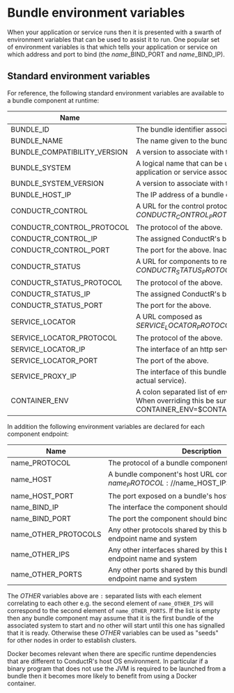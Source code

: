# Bundle environment variables

When your application or service runs then it is presented with a swarth of environment variables that can be used to assist it to run. One popular set of environment variables is that which tells your application or service on which address and port to bind (the _name_\_BIND\_PORT and _name_\_BIND\_IP).

## Standard environment variables
For reference, the following standard environment variables are available to a bundle component at runtime:

Name                         | Description
-----------------------------|------------
BUNDLE_ID                    | The bundle identifier associated with the bundle and its optional configuration.
BUNDLE_NAME				     | The name given to the bundle.
BUNDLE_COMPATIBILITY_VERSION | A version to associate with the name.
BUNDLE_SYSTEM                | A logical name that can be used to associate multiple bundles with each other. This could be an application or service association e.g. myapp.
BUNDLE_SYSTEM_VERSION        | A version to associate with the system
BUNDLE_HOST_IP               | The IP address of a bundle component's host.
CONDUCTR_CONTROL             | A URL for the control protocol of ConductR, composed as $CONDUCTR_CONTROL_PROTOCOL://$CONDUCTR_CONTROL_IP:$CONDUCTR_CONTROL_PORT
CONDUCTR_CONTROL_PROTOCOL    | The protocol of the above.
CONDUCTR_CONTROL_IP          | The assigned ConductR's bind IP address.
CONDUCTR_CONTROL_PORT        | The port for the above. Inaccessible to containerized bundles such as those hosted by Docker.
CONDUCTR_STATUS              | A URL for components to report their start status, composed as $CONDUCTR_STATUS_PROTOCOL://$CONDUCTR_STATUS_IP:$CONDUCTR_STATUS_PORT
CONDUCTR_STATUS_PROTOCOL     | The protocol of the above.
CONDUCTR_STATUS_IP           | The assigned ConductR's bind IP address.
CONDUCTR_STATUS_PORT         | The port for the above.
SERVICE_LOCATOR              | A URL composed as $SERVICE_LOCATOR_PROTOCOL://$SERVICE_LOCATOR_IP:$SERVICE_LOCATOR_PORT
SERVICE_LOCATOR_PROTOCOL     | The protocol of the above.
SERVICE_LOCATOR_IP           | The interface of an http service for resolving addresses.
SERVICE_LOCATOR_PORT         | The port of the above.
SERVICE_PROXY_IP             | The interface of this bundle's proxy. (DEPRECATED - use the service locator to locate your actual service).
CONTAINER_ENV                | A colon separated list of environment variables that will be passed through to a container. When overriding this be sure to include its original value e.g. CONTAINER_ENV=$CONTAINER_ENV:SOME_OTHER_ENV..

In addition the following environment variables are declared for each component endpoint:

Name                 | Description
---------------------|------------
name_PROTOCOL        | The protocol of a bundle component's endpoint.
name_HOST            | A bundle component's host URL composed as $name_PROTOCOL://$name_HOST_IP:$name_HOST_PORT
name_HOST_PORT       | The port exposed on a bundle's host.
name_BIND_IP         | The interface the component should bind to.
name_BIND_PORT       | The port the component should bind to.
name_OTHER_PROTOCOLS | Any other protocols shared by this bundle with the same endpoint name and system
name_OTHER_IPS       | Any other interfaces shared by this bundle with the same endpoint name and system
name_OTHER_PORTS     | Any other ports shared by this bundle with the same endpoint name and system

The _OTHER_ variables above are `:` separated lists with each element correlating to each other e.g. the second element of `name_OTHER_IPS` will correspond to the second element of `name_OTHER_PORTS`. If the list is empty then any bundle component may assume that it is the first bundle of the associated system to start and no other will start until this one has signalled that it is ready. Otherwise these _OTHER_ variables can be used as "seeds" for other nodes in order to establish clusters.


Docker becomes relevant when there are specific runtime dependencies that are different to ConductR's host OS environment. In particular if a binary program that does not use the JVM is required to be launched from a bundle then it becomes more likely to benefit from using a Docker container.
